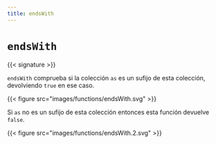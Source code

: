 ```yaml
---
title: endsWith
---
```


# `endsWith`

{{< signature >}}

`endsWith` comprueba si la colección `as` es un sufijo de esta colección, devolviendo `true` en ese caso.

{{< figure src="images/functions/endsWith.svg" >}}

Si `as` no es un sufijo de esta colección entonces esta función devuelve `false`.

{{< figure src="images/functions/endsWith.2.svg" >}}
